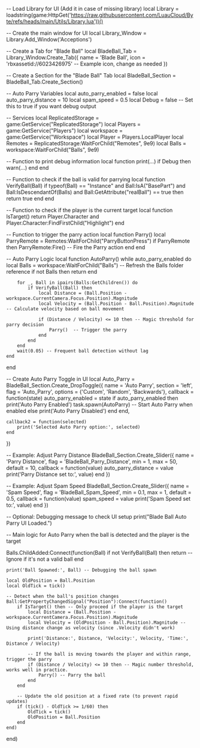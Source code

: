 -- Load Library for UI (Add it in case of missing library)
local Library = loadstring(game:HttpGet('https://raw.githubusercontent.com/LuauCloud/Byte/refs/heads/main/Utils/Library.lua'))()

-- Create the main window for UI
local Library_Window = Library.Add_Window('Acceptions')

-- Create a Tab for "Blade Ball"
local BladeBall_Tab = Library_Window.Create_Tab({
    name = 'Blade Ball',
    icon = 'rbxassetid://6023426975' -- Example icon, change as needed
})

-- Create a Section for the "Blade Ball" Tab
local BladeBall_Section = BladeBall_Tab.Create_Section()

-- Auto Parry Variables
local auto_parry_enabled = false
local auto_parry_distance = 10
local spam_speed = 0.5
local Debug = false  -- Set this to true if you want debug output

-- Services
local ReplicatedStorage = game:GetService("ReplicatedStorage")
local Players = game:GetService("Players")
local workspace = game:GetService("Workspace")
local Player = Players.LocalPlayer
local Remotes = ReplicatedStorage:WaitForChild("Remotes", 9e9)
local Balls = workspace:WaitForChild("Balls", 9e9)

-- Function to print debug information
local function print(...)
    if Debug then
        warn(...)
    end
end

-- Function to check if the ball is valid for parrying
local function VerifyBall(Ball)
    if typeof(Ball) == "Instance" and Ball:IsA("BasePart") and Ball:IsDescendantOf(Balls) and Ball:GetAttribute("realBall") == true then
        return true
    end
end

-- Function to check if the player is the current target
local function IsTarget()
    return Player.Character and Player.Character:FindFirstChild("Highlight")
end

-- Function to trigger the parry action
local function Parry()
    local ParryRemote = Remotes:WaitForChild("ParryButtonPress")
    if ParryRemote then
        ParryRemote:Fire()  -- Fire the Parry action
    end
end

-- Auto Parry Logic
local function AutoParry()
    while auto_parry_enabled do
        local Balls = workspace:WaitForChild("Balls") -- Refresh the Balls folder reference
        if not Balls then return end

        for _, Ball in ipairs(Balls:GetChildren()) do
            if VerifyBall(Ball) then
                local Distance = (Ball.Position - workspace.CurrentCamera.Focus.Position).Magnitude
                local Velocity = (Ball.Position - Ball.Position).Magnitude -- Calculate velocity based on ball movement
                
                if (Distance / Velocity) <= 10 then -- Magic threshold for parry decision
                    Parry()  -- Trigger the parry
                end
            end
        end
        wait(0.05) -- Frequent ball detection without lag
    end
end

-- Create Auto Parry Toggle in UI
local Auto_Parry = BladeBall_Section.Create_DropToggle({
    name = 'Auto Parry',
    section = 'left',
    flag = 'Auto_Parry',
    options = {'Custom', 'Random', 'Backwards'},
    callback = function(state)
        auto_parry_enabled = state
        if auto_parry_enabled then
            print('Auto Parry Enabled')
            task.spawn(AutoParry)  -- Start Auto Parry when enabled
        else
            print('Auto Parry Disabled')
        end
    end,

    callback2 = function(selected)
        print('Selected Auto Parry option:', selected)
    end
})

-- Example: Adjust Parry Distance
BladeBall_Section.Create_Slider({
    name = 'Parry Distance',
    flag = 'BladeBall_Parry_Distance',
    min = 1,
    max = 50,
    default = 10,
    callback = function(value)
        auto_parry_distance = value
        print('Parry Distance set to:', value)
    end
})

-- Example: Adjust Spam Speed
BladeBall_Section.Create_Slider({
    name = 'Spam Speed',
    flag = 'BladeBall_Spam_Speed',
    min = 0.1,
    max = 1,
    default = 0.5,
    callback = function(value)
        spam_speed = value
        print('Spam Speed set to:', value)
    end
})

-- Optional: Debugging message to check UI setup
print("Blade Ball Auto Parry UI Loaded.")

-- Main logic for Auto Parry when the ball is detected and the player is the target

Balls.ChildAdded:Connect(function(Ball)
    if not VerifyBall(Ball) then
        return -- Ignore if it's not a valid ball
    end
    
    print('Ball Spawned:', Ball) -- Debugging the ball spawn
    
    local OldPosition = Ball.Position
    local OldTick = tick()

    -- Detect when the ball's position changes
    Ball:GetPropertyChangedSignal("Position"):Connect(function()
        if IsTarget() then -- Only proceed if the player is the target
            local Distance = (Ball.Position - workspace.CurrentCamera.Focus.Position).Magnitude
            local Velocity = (OldPosition - Ball.Position).Magnitude -- Using distance change as velocity (since .Velocity didn't work)
            
            print('Distance:', Distance, 'Velocity:', Velocity, 'Time:', Distance / Velocity)
        
            -- If the ball is moving towards the player and within range, trigger the parry
            if (Distance / Velocity) <= 10 then -- Magic number threshold, works well in practice.
                Parry() -- Parry the ball
            end
        end
        
        -- Update the old position at a fixed rate (to prevent rapid updates)
        if (tick() - OldTick >= 1/60) then
            OldTick = tick()
            OldPosition = Ball.Position
        end
    end)
end)
